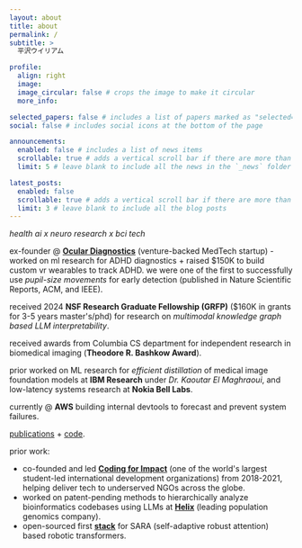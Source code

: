 ```yaml
---
layout: about
title: about
permalink: /
subtitle: >
  平沢ウイリアム

profile:
  align: right
  image: 
  image_circular: false # crops the image to make it circular
  more_info: 

selected_papers: false # includes a list of papers marked as "selected={true}"
social: false # includes social icons at the bottom of the page

announcements:
  enabled: false # includes a list of news items
  scrollable: true # adds a vertical scroll bar if there are more than 3 news items
  limit: 5 # leave blank to include all the news in the `_news` folder

latest_posts:
  enabled: false
  scrollable: true # adds a vertical scroll bar if there are more than 3 new posts items
  limit: 3 # leave blank to include all the blog posts
---
```


_health ai x neuro research x bci tech_

ex-founder @ [__Ocular Diagnostics__](https://oculardiagnostix.com) (venture-backed MedTech startup) - worked on ml research for ADHD diagnostics + raised $150K to build custom vr wearables to track ADHD. we were one of the first to successfully use _pupil-size movements_ for early detection (published in Nature Scientific Reports, ACM, and IEEE). 

received 2024 __NSF Research Graduate Fellowship (GRFP)__ ($160K in grants for 3-5 years master's/phd) for research on _multimodal knowledge graph based LLM interpretability_.

received awards from Columbia CS department for independent research in biomedical imaging (__Theodore R. Bashkow Award__).

prior worked on ML research for _efficient distillation_ of medical image foundation models at __IBM Research__ under _Dr. Kaoutar El Maghraoui_, and low-latency systems research at __Nokia Bell Labs__. 

currently @ __AWS__ building internal devtools to forecast and prevent system failures.

[publications](https://scholar.google.com/citations?view_op=list_works&hl=en&hl=en&user=qxLzqagAAAAJ) + [code](https://github.com/wdas03).

prior work:
- co-founded and led __[Coding for Impact](https://codingforimpact.org)__ (one of the world's largest student-led international development organizations) from 2018-2021, helping deliver tech to underserved NGOs across the globe.
- worked on patent-pending methods to hierarchically analyze bioinformatics codebases using LLMs at __[Helix](https://helix.com)__ (leading population genomics company).
- open-sourced first __[stack](https://github.com/wdas03/sarart-experiments)__ for SARA (self-adaptive robust attention) based robotic transformers.
